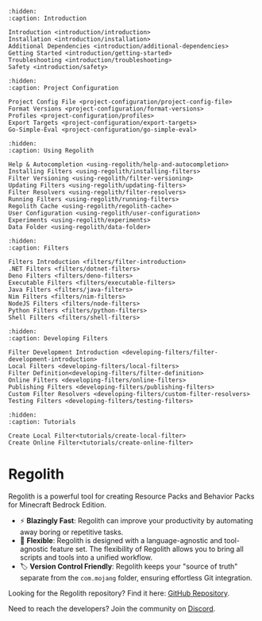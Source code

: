 ```{toctree}
:hidden:
:caption: Introduction

Introduction <introduction/introduction>
Installation <introduction/installation>
Additional Dependencies <introduction/additional-dependencies>
Getting Started <introduction/getting-started>
Troubleshooting <introduction/troubleshooting>
Safety <introduction/safety>
```

```{toctree}
:hidden:
:caption: Project Configuration

Project Config File <project-configuration/project-config-file>
Format Versions <project-configuration/format-versions>
Profiles <project-configuration/profiles>
Export Targets <project-configuration/export-targets>
Go-Simple-Eval <project-configuration/go-simple-eval>
```

```{toctree}
:hidden:
:caption: Using Regolith

Help & Autocompletion <using-regolith/help-and-autocompletion>
Installing Filters <using-regolith/installing-filters>
Filter Versioning <using-regolith/filter-versioning>
Updating Filters <using-regolith/updating-filters>
Filter Resolvers <using-regolith/filter-resolvers>
Running Filters <using-regolith/running-filters>
Regolith Cache <using-regolith/regolith-cache>
User Configuration <using-regolith/user-configuration>
Experiments <using-regolith/experiments>
Data Folder <using-regolith/data-folder>

```

```{toctree}
:hidden:
:caption: Filters

Filters Introduction <filters/filter-introduction>
.NET Filters <filters/dotnet-filters>
Deno Filters <filters/deno-filters>
Executable Filters <filters/executable-filters>
Java Filters <filters/java-filters>
Nim Filters <filters/nim-filters>
NodeJS Filters <filters/node-filters>
Python Filters <filters/python-filters>
Shell Filters <filters/shell-filters>
```

```{toctree}
:hidden:
:caption: Developing Filters

Filter Development Introduction <developing-filters/filter-development-introduction>
Local Filters <developing-filters/local-filters>
Filter Definition<developing-filters/filter-definition>
Online Filters <developing-filters/online-filters>
Publishing Filters <developing-filters/publishing-filters>
Custom Filter Resolvers <developing-filters/custom-filter-resolvers>
Testing Filters <developing-filters/testing-filters>
```

```{toctree}
:hidden:
:caption: Tutorials

Create Local Filter<tutorials/create-local-filter>
Create Online Filter<tutorials/create-online-filter>
```

# Regolith
Regolith is a powerful tool for creating Resource Packs and Behavior Packs for Minecraft Bedrock Edition.

- ⚡️ **Blazingly Fast**: Regolith can improve your productivity by automating away boring or repetitive tasks.
- 🧩 **Flexible**: Regolith is designed with a language-agnostic and tool-agnostic feature set. The flexibility of Regolith allows you to bring all scripts and tools into a unified workflow.
- 🏷️ **Version Control Friendly**: Regolith keeps your "source of truth" separate from the `com.mojang` folder, ensuring effortless Git integration.


Looking for the Regolith repository? Find it here: [GitHub Repository](https://github.com/Bedrock-OSS/regolith/).

Need to reach the developers? Join the community on [Discord](https://discord.gg/UQ82Qrean7).

